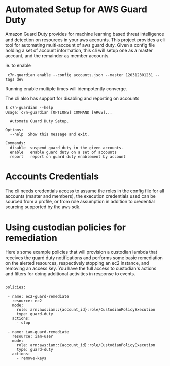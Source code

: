 
# Automated Setup for AWS Guard Duty

Amazon Guard Duty provides for machine learning based threat
intelligence and detection on resources in your aws accounts. This
project provides a cli tool for automating multi-account of aws guard
duty. Given a config file holding a set of account information, this
cli will setup one as a master account, and the remainder as member
accounts.

ie. to enable 
```
 c7n-guardian enable --config accounts.json --master 120312301231 --tags dev
```

Running enable multiple times will idempotently converge.

The cli also has support for disabling and reporting on accounts

```
$ c7n-guardian --help
Usage: c7n-guardian [OPTIONS] COMMAND [ARGS]...

  Automate Guard Duty Setup.

Options:
  --help  Show this message and exit.

Commands:
  disable  suspend guard duty in the given accounts.
  enable   enable guard duty on a set of accounts
  report   report on guard duty enablement by account

```

# Accounts Credentials

The cli needs credentials access to assume the roles in the config
file for all accounts (master and members), the execution credentials
used can be sourced from a profile, or from role assumption in
addition to credential sourcing supported by the aws sdk.


# Using custodian policies for remediation

Here's some example policies that will provision a custodian lambda that
receives the guard duty notifications and performs some basic remediation
on the alerted resources, respectively stopping an ec2 instance, and removing
an access key. You have the full access to custodian's actions and filters
for doing additional activities in response to events.

```

policies:

 - name: ec2-guard-remediate
   resource: ec2
   mode:
     role: arn:aws:iam::{account_id}:role/CustodianPolicyExecution
     type: guard-duty
   actions:
     - stop

 - name: iam-guard-remediate
   resource: iam-user
   mode:
     role: arn:aws:iam::{account_id}:role/CustodianPolicyExecution
     type: guard-duty
   actions:
     - remove-keys
```